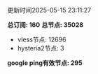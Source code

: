 更新时间2025-05-15 23:11:27

**总订阅: 160**
**总节点: 35028**
- vless节点: 12696
- hysteria2节点: 3

**google ping有效节点: 295**
